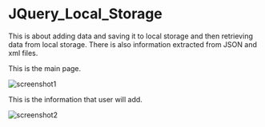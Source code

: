 # JQuery_Local_Storage
This is about adding data and saving it to local storage and then retrieving data from local storage. There is also information extracted from JSON and xml files.

This is the main page.

![screenshot1](https://user-images.githubusercontent.com/39312074/42845442-f1fe274a-89e3-11e8-82ac-4a0b8d7337dc.PNG)

This is the information that user will add.

![screenshot2](https://user-images.githubusercontent.com/39312074/42845561-559d34bc-89e4-11e8-9896-6e84f7bfd1ae.PNG)
